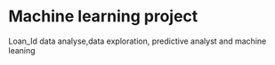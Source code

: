 # Machine learning project
Loan_Id data analyse,data exploration, predictive analyst and machine leaning
